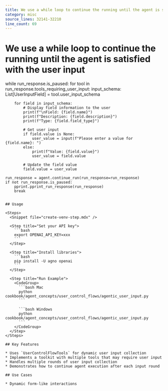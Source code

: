 ```yaml
---
title: We use a while loop to continue the running until the agent is satisfied with the user input
category: misc
source_lines: 32141-32210
line_count: 69
---
```


# We use a while loop to continue the running until the agent is satisfied with the user input
while run_response.is_paused:
    for tool in run_response.tools_requiring_user_input:
        input_schema: List[UserInputField] = tool.user_input_schema

        for field in input_schema:
            # Display field information to the user
            print(f"\nField: {field.name}")
            print(f"Description: {field.description}")
            print(f"Type: {field.field_type}")

            # Get user input
            if field.value is None:
                user_value = input(f"Please enter a value for {field.name}: ")
            else:
                print(f"Value: {field.value}")
                user_value = field.value

            # Update the field value
            field.value = user_value

    run_response = agent.continue_run(run_response=run_response)
    if not run_response.is_paused:
        pprint.pprint_run_response(run_response)
        break
```

## Usage

<Steps>
  <Snippet file="create-venv-step.mdx" />

  <Step title="Set your API key">
    ```bash
    export OPENAI_API_KEY=xxx
    ```
  </Step>

  <Step title="Install libraries">
    ```bash
    pip install -U agno openai
    ```
  </Step>

  <Step title="Run Example">
    <CodeGroup>
      ```bash Mac
      python cookbook/agent_concepts/user_control_flows/agentic_user_input.py
      ```

      ```bash Windows
      python cookbook/agent_concepts/user_control_flows/agentic_user_input.py
      ```
    </CodeGroup>
  </Step>
</Steps>

## Key Features

* Uses `UserControlFlowTools` for dynamic user input collection
* Implements a toolkit with multiple tools that may require user input
* Handles multiple rounds of user input collection
* Demonstrates how to continue agent execution after each input round

## Use Cases

* Dynamic form-like interactions


